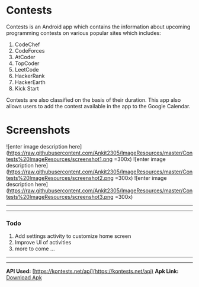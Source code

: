 # Contests
Contests is an Android app which contains the information about upcoming programming contests on various popular sites which includes:

 1. CodeChef
 2. CodeForces
 3. AtCoder
 4. TopCoder
 5. LeetCode
 6. HackerRank
 7. HackerEarth
 8. Kick Start
 
 Contests are also classified on the basis of their duration.
 This app also allows users to add the contest available in the app to the Google Calendar.
# Screenshots

![enter image description here](https://raw.githubusercontent.com/Ankit2305/ImageResources/master/Contests%20ImageResources/screenshot1.png =300x) ![enter image description here](https://raw.githubusercontent.com/Ankit2305/ImageResources/master/Contests%20ImageResources/screenshot2.png =300x) 
![enter image description here](https://raw.githubusercontent.com/Ankit2305/ImageResources/master/Contests%20ImageResources/screenshot3.png =300x)

---
---
### Todo

 1. Add settings activity to customize home screen 
 2. Improve UI of activities
 3. more to come ...

---
---
**API Used:** [https://kontests.net/api](https://kontests.net/api)
**Apk Link:** [Download Apk](https://github.com/Ankit2305/ImageResources/raw/master/Contests%20Apk/Contests.apk)

